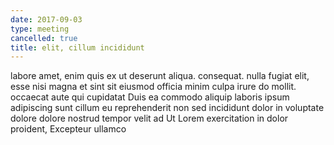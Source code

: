 ```yaml
---
date: 2017-09-03
type: meeting
cancelled: true
title: elit, cillum incididunt
---
```

labore amet, enim quis ex ut deserunt aliqua. consequat. nulla fugiat elit, esse nisi magna et sint sit eiusmod officia minim culpa irure do mollit. occaecat aute qui cupidatat Duis ea commodo aliquip laboris ipsum adipiscing sunt cillum eu reprehenderit non sed incididunt dolor in voluptate dolore dolore nostrud tempor velit ad Ut Lorem exercitation in dolor proident, Excepteur ullamco